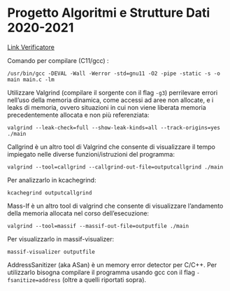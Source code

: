 # Progetto Algoritmi e Strutture Dati 2020-2021
[Link Verificatore](https://dum-e.deib.polimi.it/)

Comando per compilare (C11/gcc) :
```shell
/usr/bin/gcc -DEVAL -Wall -Werror -std=gnu11 -O2 -pipe -static -s -o main main.c -lm
```

Utilizzare Valgrind (compilare il sorgente con il flag ```-g3```) perrilevare errori nell’uso della memoria dinamica,
come accessi ad aree non allocate, e i leaks di memoria, ovvero situazioni in cui non viene
liberata memoria precedentemente allocata e non più referenziata:
```shell
valgrind --leak-check=full --show-leak-kinds=all --track-origins=yes ./main
```

Callgrind è un altro tool di Valgrind che consente di visualizzare il tempo impiegato nelle
diverse funzioni/istruzioni del programma:
```shell
valgrind --tool=callgrind --callgrind-out-file=outputcallgrind ./main
```
Per analizzarlo in kcachegrind:
```shell
kcachegrind outputcallgrind
```

Mass-If è un altro tool di valgrind che consente di visualizzare l’andamento della memoria
allocata nel corso dell’esecuzione:
```shell
valgrind --tool=massif --massif-out-file=outputfile ./main
```
Per visualizzarlo in massif-visualizer:
```shell
massif-visualizer outputfile
```

AddressSanitizer (aka ASan) è un memory error detector per C/C++.
Per utilizzarlo bisogna compilare il programma usando gcc con il flag ```-fsanitize=address``` (oltre a quelli riportati sopra).
